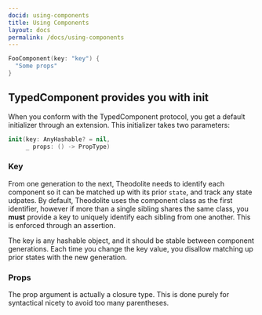 ```yaml
---
docid: using-components
title: Using Components
layout: docs
permalink: /docs/using-components
---
```


```swift
FooComponent(key: "key") {
  "Some props"
}
```

## TypedComponent provides you with init

When you conform with the TypedComponent protocol, you get a default initializer through an extension. This initializer takes two parameters:

```swift
init(key: AnyHashable? = nil,
     _ props: () -> PropType)
```

### Key

From one generation to the next, Theodolite needs to identify each component so it can be matched up with its prior `state`, and track any state udpates. By default, Theodolite uses the component class as the first identifier, however if more than a single sibling shares the same class, you **must** provide a key to uniquely identify each sibling from one another. This is enforced through an assertion.

The key is any hashable object, and it should be stable between component generations. Each time you change the key value, you disallow matching up prior states with the new generation.

### Props

The prop argument is actually a closure type. This is done purely for syntactical nicety to avoid too many parentheses.
